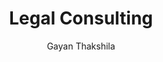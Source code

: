 ---
is_programmatic_layout_5: true
draft: false
title: Legal Consulting
snippet: Legal Consulting
image:
  src: /images/pseo/best-work-management-tools-for-legal-consulting.jpg
  alt: legal consulting, task management, resource management, productivity
publishDate: 2024-11-29
category: ""
author: Gayan Thakshila
tags:
  - legalconsulting
  - Tips
  - Open-Source
  - Team
content_01: |
    The legal consulting industry is highly demanding, where professionals must navigate complex regulations, tight deadlines, and intricate client needs simultaneously. Effective task management tools are vital for success in this industry, as they streamline workflows, enhance collaboration, and ensure that critical deadlines are met, ultimately improving client satisfaction and operational efficiency.',
content_02: |
    Legal consultants use Worklenz to streamline case management, track deadlines, and improve team communication.
description: Discover the best work management tools for legal consulting including WorkLenz, designed for your specific needs.
related: [best-work-management-tools-for-legal-services, best-work-management-tools-for-consulting, best-work-management-tools-for-human-resources, best-work-management-tools-for-public-sector]
---